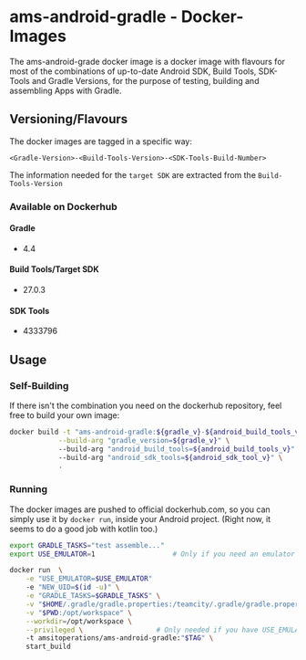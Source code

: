 # ams-android-gradle - Docker-Images

The ams-android-grade docker image is a docker image with flavours for most of the combinations of up-to-date Android SDK, Build Tools, SDK-Tools and Gradle Versions, for the purpose of testing, building and assembling Apps with Gradle.

## Versioning/Flavours

The docker images are tagged in a specific way:

```
<Gradle-Version>-<Build-Tools-Version>-<SDK-Tools-Build-Number>
```

The information needed for the `target SDK` are extracted from the `Build-Tools-Version`

### Available on Dockerhub

#### Gradle
- 4.4

#### Build Tools/Target SDK
- 27.0.3

#### SDK Tools
- 4333796

## Usage

### Self-Building
If there isn't the combination you need on the dockerhub repository, feel free to build your own image:

```bash
docker build -t "ams-android-gradle:${gradle_v}-${android_build_tools_v}-${android_sdk_tools_v}" \
            --build-arg "gradle_version=${gradle_v}" \                      # e.g. 4.4
            --build-arg "android_build_tools=${android_build_tools_v}" \    # e.g. 27.0.3
            --build-arg "android_sdk_tools=${android_sdk_tool_v}" \         # e.g. 4333796
            .
```

### Running 

The docker images are pushed to official dockerhub.com, so you can simply use it by `docker run`, inside your Android project. (Right now, it seems to do a good job with kotlin too.)

```bash
export GRADLE_TASKS="test assemble..."
export USE_EMULATOR=1                   # Only if you need an emulator and system-image for e.g espresso tests

docker run  \
    -e "USE_EMULATOR=$USE_EMULATOR"
    -e "NEW_UID=$(id -u)" \
    -e "GRADLE_TASKS=$GRADLE_TASKS" \
    -v "$HOME/.gradle/gradle.properties:/teamcity/.gradle/gradle.properties" \
    -v "$PWD:/opt/workspace" \
    --workdir=/opt/workspace \
    --privileged \                  # Only needed if you have USE_EMULATOR defined to get access to /dev/kvm
    -t amsitoperations/ams-android-gradle:"$TAG" \
    start_build
```
